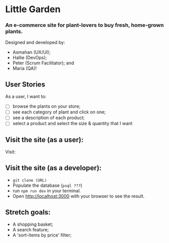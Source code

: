 # Little Garden 
### An e-commerce site for plant-lovers to buy fresh, home-grown plants.

Designed and developed by: 
- Asmahan (UX/UI);
- Hallie (DevOps);
- Peter (Scrum Facilitator); and
- Maria (QA)!


## User Stories
As a user, I want to:
- [ ] browse the plants on your store;
- [ ] see each category of plant and click on one;
- [ ] see a description of each product;
- [ ] select a product and select the size & quantity that I want

## Visit the site (as a user):

Visit: 


## Visit the site (as a developer):
- `git clone (URL)`
- Populate the database (`psql ???`)
- run `npm run dev` in your terminal.
- Open [http://localhost:3000](http://localhost:3000) with your browser to see the result.


## Stretch goals:
- A shopping basket;
- A search feature;
- A 'sort-items by price' filter;




